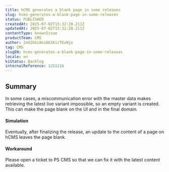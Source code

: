 ```yaml
---
title: hCMS generates a blank page in some releases
slug: hcms-generates-a-blank-page-in-some-releases
status: PUBLISHED
createdAt: 2025-07-02T15:32:20.211Z
updatedAt: 2025-07-02T15:32:20.211Z
contentType: knownIssue
productTeam: CMS
author: 2mXZkbi0oi061KicTExNjo
tag: CMS
slugEN: hcms-generates-a-blank-page-in-some-releases
locale: en
kiStatus: Backlog
internalReference: 1251216
---
```


## Summary


In some cases, a miscommunication error with the master data makes retrieving the latest live variant impossible, so an empty variant is created. This can make the page blank on the UI and in the final domain.


#### Simulation


Eventually, after finalizing the release, an update to the content of a page on hCMS leaves the page blank.


#### Workaround


Please open a ticket to PS CMS so that we can fix it with the latest content available.


